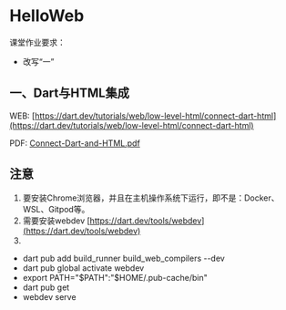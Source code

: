 # HelloWeb

课堂作业要求：
- 改写“一”

## 一、Dart与HTML集成

WEB: [https://dart.dev/tutorials/web/low-level-html/connect-dart-html](https://dart.dev/tutorials/web/low-level-html/connect-dart-html)

PDF: [Connect-Dart-and-HTML.pdf](Connect-Dart-and-HTML.pdf)

## 注意

1. 要安装Chrome浏览器，并且在主机操作系统下运行，即不是：Docker、WSL、Gitpod等。
2. 需要安装webdev [https://dart.dev/tools/webdev](https://dart.dev/tools/webdev)
3. 
- dart pub add build_runner build_web_compilers --dev
- dart pub global activate webdev
- export PATH="$PATH":"$HOME/.pub-cache/bin"
- dart pub get
- webdev serve
